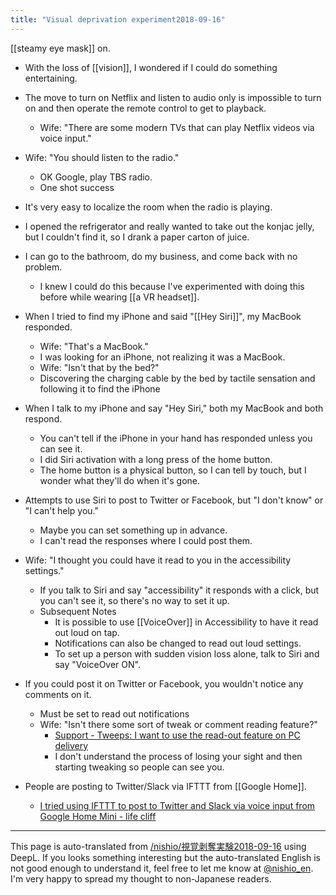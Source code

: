 ```yaml
---
title: "Visual deprivation experiment2018-09-16"
---
```


[[steamy eye mask]] on.
- With the loss of [[vision]], I wondered if I could do something entertaining.

- The move to turn on Netflix and listen to audio only is impossible to turn on and then operate the remote control to get to playback.
    - Wife: "There are some modern TVs that can play Netflix videos via voice input."
- Wife: "You should listen to the radio."
    - OK Google, play TBS radio.
    - One shot success
- It's very easy to localize the room when the radio is playing.
- I opened the refrigerator and really wanted to take out the konjac jelly, but I couldn't find it, so I drank a paper carton of juice.
- I can go to the bathroom, do my business, and come back with no problem.
    - I knew I could do this because I've experimented with doing this before while wearing [[a VR headset]].
- When I tried to find my iPhone and said "[[Hey Siri]]", my MacBook responded.
    - Wife: "That's a MacBook."
    - I was looking for an iPhone, not realizing it was a MacBook.
    - Wife: "Isn't that by the bed?"
    - Discovering the charging cable by the bed by tactile sensation and following it to find the iPhone
- When I talk to my iPhone and say "Hey Siri," both my MacBook and both respond.
    - You can't tell if the iPhone in your hand has responded unless you can see it.
    - I did Siri activation with a long press of the home button.
    - The home button is a physical button, so I can tell by touch, but I wonder what they'll do when it's gone.
- Attempts to use Siri to post to Twitter or Facebook, but "I don't know" or "I can't help you."
    - Maybe you can set something up in advance.
    - I can't read the responses where I could post them.
- Wife: "I thought you could have it read to you in the accessibility settings."
    - If you talk to Siri and say "accessibility" it responds with a click, but you can't see it, so there's no way to set it up.
    - Subsequent Notes
        - It is possible to use [[VoiceOver]] in Accessibility to have it read out loud on tap.
        - Notifications can also be changed to read out loud settings.
        - To set up a person with sudden vision loss alone, talk to Siri and say "VoiceOver ON".
- If you could post it on Twitter or Facebook, you wouldn't notice any comments on it.
    - Must be set to read out notifications
    - Wife: "Isn't there some sort of tweak or comment reading feature?"
        - [Support - Tweeps: I want to use the read-out feature on PC delivery](https://ssl.twitcasting.tv/indexsupport.php?pid=2525)
        - I don't understand the process of losing your sight and then starting tweaking so people can see you.

- People are posting to Twitter/Slack via IFTTT from [[Google Home]].
    - [I tried using IFTTT to post to Twitter and Slack via voice input from Google Home Mini - life cliff](http://sarukichi7.hatenablog.jp/entry/2017/12/06/193000)


---
This page is auto-translated from [/nishio/視覚剥奪実験2018-09-16](https://scrapbox.io/nishio/視覚剥奪実験2018-09-16) using DeepL. If you looks something interesting but the auto-translated English is not good enough to understand it, feel free to let me know at [@nishio_en](https://twitter.com/nishio_en). I'm very happy to spread my thought to non-Japanese readers.